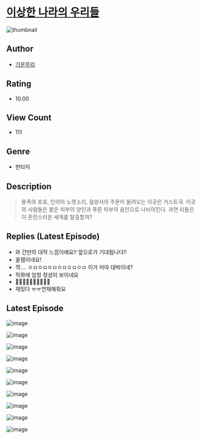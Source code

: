 # [이상한 나라의 우리들](https://comic.naver.com/challenge/list?titleId=810159)
![thumbnail](https://image-comic.pstatic.net/user_contents_data/challenge_comic/2023/05/23/366730/upload_3474580104718529842_480x623.jpeg)

## Author
- [기운무리](https://comic.naver.com/artistTitle?id=366730)

## Rating
- 10.00

## View Count
- 111

## Genre
- 판타지

## Description
> 용족의 포효, 인어의 노랫소리, 음양사의 주문이 들려오는 이곳은 거스트국. 이곳의 사람들은 붉은 피부의 양인과 푸른 피부의 음인으로 나뉘어진다. 과연 리들은 이 혼란스러운 세계를 탈출할까?

## Replies (Latest Episode)
- 와 간만의 대작 느낌이에요!! 앞으로가 기대됩니다!!
- 꿀잼이네요!
- 꺅.... ㅇㅁㅇㅁㅇㅁㅇㅁㅇㅁㅇㅁ 이거 머야 대박이네?
- 작화에 엄청 정성이 보이네요
- 👏🏽👏🏽👏🏽👏🏽👏🏽
- 재밌다 ㅠㅠ연재해줘요

## Latest Episode
![image](https://image-comic.pstatic.net/user_contents_data/challenge_comic/2023/05/23/366730/upload_7220733881110377062.jpeg)

![image](https://image-comic.pstatic.net/user_contents_data/challenge_comic/2023/05/23/366730/upload_3559641838312109618.jpeg)

![image](https://image-comic.pstatic.net/user_contents_data/challenge_comic/2023/05/23/366730/upload_3474916774316696675.jpeg)

![image](https://image-comic.pstatic.net/user_contents_data/challenge_comic/2023/05/23/366730/upload_7365699009710010722.jpeg)

![image](https://image-comic.pstatic.net/user_contents_data/challenge_comic/2023/05/23/366730/upload_7305458958007231284.jpeg)

![image](https://image-comic.pstatic.net/user_contents_data/challenge_comic/2023/05/23/366730/upload_3847822745046955573.jpeg)

![image](https://image-comic.pstatic.net/user_contents_data/challenge_comic/2023/05/23/366730/upload_4122817190761607736.jpeg)

![image](https://image-comic.pstatic.net/user_contents_data/challenge_comic/2023/05/23/366730/upload_3616733755390505572.jpeg)

![image](https://image-comic.pstatic.net/user_contents_data/challenge_comic/2023/05/23/366730/upload_7305513911442486115.jpeg)

![image](https://image-comic.pstatic.net/user_contents_data/challenge_comic/2023/05/23/366730/upload_3991936609467576627.jpeg)
